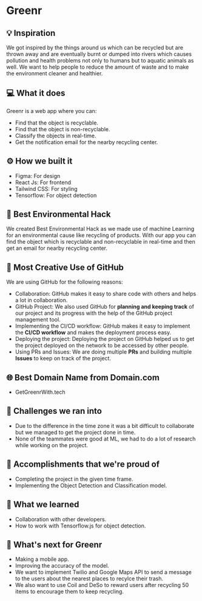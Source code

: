 # Greenr

## 💡 Inspiration

We got inspired by the things around us which can be recycled but are thrown away and are eventually burnt or dumped into rivers which causes pollution and health problems not only to humans but to aquatic animals as well. We want to help people to reduce the amount of waste and to make the environment cleaner and healthier.

## 💻 What it does

Greenr is a web app where you can:

- Find that the object is recyclable.
- Find that the object is non-recyclable.
- Classify the objects in real-time.
- Get the notification email for the nearby recycling center.

## ⚙️ How we built it

- Figma: For design
- React Js: For frontend
- Tailwind CSS: For styling
- Tensorflow: For object detection

## 🌳 Best Environmental Hack
We created Best Environmental Hack as we made use of machine Learning for an environmental cause like recycling of products. With our app you can find the object which is recyclable and non-recyclable in real-time and then get an email for nearby recycling center.

## 🤝 Most Creative Use of GitHub

We are using GitHub for the following reasons:

- Collaboration: GitHub makes it easy to share code with others and helps a lot in collaboration.
- GitHub Project: We also used GitHub for **planning and keeping track** of our project and its progress with the help of the GitHub project management tool.
- Implementing the CI/CD workflow: GitHub makes it easy to implement the **CI/CD workflow** and makes the deployment process easy.
- Deploying the project: Deploying the project on GitHub helped us to get the project deployed on the network to be accessed by other people.
- Using PRs and Issues: We are doing multiple **PRs** and building multiple **Issues** to keep on track of the project.

## 🌐 Best Domain Name from Domain.com

- GetGreenrWith.tech

## 🧠 Challenges we ran into

- Due to the difference in the time zone it was a bit difficult to collaborate but we managed to get the project done in time.
- None of the teammates were good at ML, we had to do a lot of research while working on the project.

## 🏅 Accomplishments that we're proud of

- Completing the project in the given time frame.
- Implementing the Object Detection and Classification model.

## 📖 What we learned

- Collaboration with other developers.
- How to work with Tensorflow.js for object detection.

## 🚀 What's next for Greenr

- Making a mobile app.
- Improving the accuracy of the model.
- We want to implement Twilio and Google Maps API to send a message to the users about the nearest places to recylce their trash.
- We also want to use Coil and DeSo to reward users after recycling 50 items to encourage them to keep recycling.